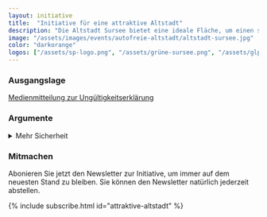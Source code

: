 ```yaml
---
layout: initiative
title:  "Initiative für eine attraktive Altstadt"
description: "Die Altstadt Sursee bietet eine ideale Fläche, um einen städtischen Raum auf attraktive Art und Weise zu beleben. Mit geeigneten Massnahmen kann die Altstadt neben dem historischen auch zu einem sozialen Zentrum der Stadt Sursee werden. Dies erhöht die Identifikation mit der Stadt Sursee und ermöglicht Begegnungen für Familien und Menschen unterschiedlichster Generationen."
image: "/assets/images/events/autofreie-altstadt/altstadt-sursee.jpg"
color: "darkorange"
logos: ["/assets/sp-logo.png", "/assets/grüne-sursee.png", "/assets/glp-sursee.png"]
---
```


### Ausgangslage

<a class="button" href="/assets/documents/medienmitteilung-attraktive-altstadt.pdf">Medienmitteilung zur Ungültigkeitserklärung</a>

### Argumente

<details>
    <summary>
        Mehr Sicherheit
    </summary>
    <p>
        Insbesondere im Sommerhalbjahr nutzt heute die Gastronomie die Aussenfläche der Altstadt. Besuchende verweilen gerne draussen und es ist richtig, dass diese Flächen den Menschen zur Verfügung stehen, um sich zu treffen. Samuel Zbinden, Präsident GRÜNE Sursee, spricht die Problematik an, dass «Fussgängerund Fussgängerinnen aufgrund dieser Situation auf die Strasse ausweichen müssen, was insbesondere für
        Kinder und Menschen mit einer Beeinträchtigung zu gefährlichen Situationen führt.»
        Dies trotz der bestehenden Begegnungszone. «Eine verkehrsbefreite Altstadt führt zu mehr Sicherheit».
    </p>
</details>

### Mitmachen

Abonieren Sie jetzt den Newsletter zur Initiative, um immer auf dem neuesten Stand zu bleiben. Sie können den Newsletter natürlich jederzeit abstellen.

{% include subscribe.html id="attraktive-altstadt" %}
